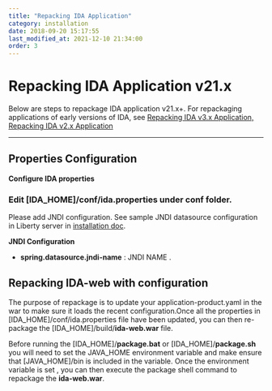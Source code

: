 ```yaml
---
title: "Repacking IDA Application"
category: installation
date: 2018-09-20 15:17:55
last_modified_at: 2021-12-10 21:34:00
order: 3
---
```


# Repacking IDA Application v21.x
Below are steps to repackage IDA application v21.x+. For repackaging applications of early versions of IDA, see [Repacking IDA v3.x Application, Repacking IDA v2.x Application](https://sdc-china.github.io/IDA-doc/references/references-ida-repacking-early-version.html)

***


## Properties Configuration

**Configure IDA properties** 

### Edit [IDA_HOME]/conf/**ida.properties** under **conf** folder. 

Please add JNDI configuration. See sample JNDI datasource configuration in Liberty server in [installation doc](https://sdc-china.github.io/IDA-doc/installation/installation-ida-installing.html#installing-on-liberty).

**JNDI Configuration**

*  **spring.datasource.jndi-name** : JNDI NAME
.

## Repacking IDA-web with configuration

The purpose of repackage  is to update your application-product.yaml in the war to make sure it loads the recent configuration.Once all the properties in [IDA_HOME]/conf/ida.properties file have been updated, you can then re-package the [IDA_HOME]/build/**ida-web.war** file.  

Before running the [IDA_HOME]/**package.bat** or [IDA_HOME]/**package.sh** you will need to set the JAVA_HOME environment variable and make ensure that [JAVA_HOME]/bin is included in the variable.  Once the environment variable is set , you can then execute the package shell command to repackage the **ida-web.war**.
